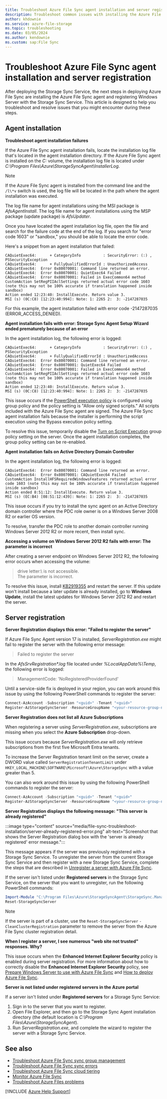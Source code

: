 ```yaml
---
title: Troubleshoot Azure File Sync agent installation and server registration
description: Troubleshoot common issues with installing the Azure File Sync agent and registering Windows Server with the Storage Sync Service. 
author: khdownie
ms.service: azure-file-storage
ms.topic: troubleshooting
ms.date: 03/05/2024
ms.author: kendownie
ms.custom: sap:File Sync
---
```

# Troubleshoot Azure File Sync agent installation and server registration

After deploying the Storage Sync Service, the next steps in deploying Azure File Sync are installing the Azure File Sync agent and registering Windows Server with the Storage Sync Service. This article is designed to help you troubleshoot and resolve issues that you might encounter during these steps.

## Agent installation

<a id="agent-installation-failures"></a>**Troubleshoot agent installation failures**

If the Azure File Sync agent installation fails, locate the installation log file that's located in the agent installation directory. If the Azure File Sync agent is installed on the *C:* volume, the installation log file is located under *C:\Program Files\Azure\StorageSyncAgent\InstallerLog*.

> [!Note]  
> If the Azure File Sync agent is installed from the command line and the `/l\*v` switch is used, the log file will be located in the path where the agent installation was executed.

The log file name for agent installations using the MSI package is *AfsAgentInstall*. The log file name for agent installations using the MSP package (update package) is *AfsUpdater*.

Once you have located the agent installation log file, open the file and search for the failure code at the end of the log. If you search for "error code 1603" or "sandbox," you should be able to locate the error code.

Here's a snippet from an agent installation that failed:

```output
CAQuietExec64:      + CategoryInfo          : SecurityError: (:) , PSSecurityException  
CAQuietExec64:      + FullyQualifiedErrorId : UnauthorizedAccess  
CAQuietExec64:  Error 0x80070001: Command line returned an error.  
CAQuietExec64:  Error 0x80070001: QuietExec64 Failed  
CAQuietExec64:  Error 0x80070001: Failed in ExecCommon64 method  
CustomAction SetRegPIIAclSettings returned actual error code 1603 (note this may not be 100% accurate if translation happened inside sandbox)  
Action ended 12:23:40: InstallExecute. Return value 3.  
MSI (s) (0C:C8) [12:23:40:994]: Note: 1: 2265 2:  3: -2147287035
```

For this example, the agent installation failed with error code -2147287035 (ERROR_ACCESS_DENIED).

<a id="agent-installation-gpo"></a>**Agent installation fails with error: Storage Sync Agent Setup Wizard ended prematurely because of an error**

In the agent installation log, the following error is logged:

```output
CAQuietExec64:      + CategoryInfo          : SecurityError: (:) , PSSecurityException  
CAQuietExec64:      + FullyQualifiedErrorId : UnauthorizedAccess  
CAQuietExec64:  Error 0x80070001: Command line returned an error.  
CAQuietExec64:  Error 0x80070001: QuietExec64 Failed  
CAQuietExec64:  Error 0x80070001: Failed in ExecCommon64 method  
CustomAction SetRegPIIAclSettings returned actual error code 1603 (note this may not be 100% accurate if translation happened inside sandbox)  
Action ended 12:23:40: InstallExecute. Return value 3.  
MSI (s) (0C:C8) [12:23:40:994]: Note: 1: 2265 2:  3: -2147287035 
```

This issue occurs if the [PowerShell execution policy](/powershell/module/microsoft.powershell.core/about/about_execution_policies#use-group-policy-to-manage-execution-policy) is configured using group policy and the policy setting is "Allow only signed scripts." All scripts included with the Azure File Sync agent are signed. The Azure File Sync agent installation fails because the installer is performing the script execution using the Bypass execution policy setting.

To resolve this issue, temporarily disable the [Turn on Script Execution](/powershell/module/microsoft.powershell.core/about/about_execution_policies#use-group-policy-to-manage-execution-policy) group policy setting on the server. Once the agent installation completes, the group policy setting can be re-enabled.

<a id="agent-installation-on-DC"></a>**Agent installation fails on Active Directory Domain Controller**

In the agent installation log, the following error is logged:

```output
CAQuietExec64:  Error 0x80070001: Command line returned an error.
CAQuietExec64:  Error 0x80070001: CAQuietExec64 Failed
CustomAction InstallHFSRequiredWindowsFeatures returned actual error code 1603 (note this may not be 100% accurate if translation happened inside sandbox)
Action ended 8:51:12: InstallExecute. Return value 3.
MSI (s) (EC:B4) [08:51:12:439]: Note: 1: 2265 2:  3: -2147287035
```

This issue occurs if you try to install the sync agent on an Active Directory domain controller where the PDC role owner is on a Windows Server 2008 R2 or earlier OS version.

To resolve, transfer the PDC role to another domain controller running Windows Server 2012 R2 or more recent, then install sync.

<a id="parameter-is-incorrect"></a>**Accessing a volume on Windows Server 2012 R2 fails with error: The parameter is incorrect**

After creating a server endpoint on Windows Server 2012 R2, the following error occurs when accessing the volume:

> drive letter:\ is not accessible.  
> The parameter is incorrect.

To resolve this issue, install [KB2919355](https://support.microsoft.com/help/2919355/windows-rt-8-1-windows-8-1-windows-server-2012-r2-update-april-2014) and restart the server. If this update won't install because a later update is already installed, go to **Windows Update**, install the latest updates for Windows Server 2012 R2 and restart the server.

## Server registration

<a id="server-registration-failed"></a>**Server Registration displays this error: "Failed to register the server"**

If Azure File Sync Agent version 17 is installed, *ServerRegistration.exe* might fail to register the server with the following error message:

> Failed to register the server

In the *AfsSrvRegistration\*.log* file located under *%LocalAppData%\Temp*, the following error is logged:

> ManagementCode: 'NoRegisteredProviderFound'

Until a service-side fix is deployed in your region, you can work around this issue by using the following PowerShell commands to register the server:

```powershell
Connect-AzAccount -Subscription "<guid>" -Tenant "<guid>"
Register-AzStorageSyncServer -ResourceGroupName "<your-resource-group-name>" -StorageSyncServiceName "<your-storage-sync-service-name>"
```

<a id="server-registration-missing-subscriptions"></a>**Server Registration does not list all Azure Subscriptions**

When registering a server using *ServerRegistration.exe*, subscriptions are missing when you select the **Azure Subscription** drop-down.

This issue occurs because *ServerRegistration.exe* will only retrieve subscriptions from the first five Microsoft Entra tenants.

To increase the Server Registration tenant limit on the server, create a DWORD value called `ServerRegistrationTenantLimit` under `HKEY_LOCAL_MACHINE\SOFTWARE\Microsoft\Azure\StorageSync` with a value greater than 5.

You can also work around this issue by using the following PowerShell commands to register the server:

```powershell
Connect-AzAccount -Subscription "<guid>" -Tenant "<guid>"
Register-AzStorageSyncServer -ResourceGroupName "<your-resource-group-name>" -StorageSyncServiceName "<your-storage-sync-service-name>"
```
<a id="server-already-registered"></a>**Server Registration displays the following message: "This server is already registered"**

:::image type="content" source="media/file-sync-troubleshoot-installation/server-already-registered-error.png" alt-text="Screenshot that shows the Server Registration dialog box with the 'server is already registered' error message.":::

This message appears if the server was previously registered with a Storage Sync Service. To unregister the server from the current Storage Sync Service and then register with a new Storage Sync Service, complete the steps that are described in [Unregister a server with Azure File Sync](/azure/storage/file-sync/file-sync-server-registration#unregister-the-server-with-storage-sync-service).

If the server isn't listed under **Registered servers** in the Storage Sync Service, on the server that you want to unregister, run the following PowerShell commands:

```powershell
Import-Module "C:\Program Files\Azure\StorageSyncAgent\StorageSync.Management.ServerCmdlets.dll"
Reset-StorageSyncServer
```

> [!Note]  
> If the server is part of a cluster, use the `Reset-StorageSyncServer` `-CleanClusterRegistration` parameter to remove the server from the Azure File Sync cluster registration detail.

<a id="web-site-not-trusted"></a>**When I register a server, I see numerous "web site not trusted" responses. Why?**

This issue occurs when the **Enhanced Internet Explorer Security** policy is enabled during server registration. For more information about how to correctly disable the **Enhanced Internet Explorer Security** policy, see [Prepare Windows Server to use with Azure File Sync](/azure/storage/file-sync/file-sync-deployment-guide#prepare-windows-server-to-use-with-azure-file-sync) and [How to deploy Azure File Sync](/azure/storage/file-sync/file-sync-deployment-guide).

<a id="server-registration-missing"></a>**Server is not listed under registered servers in the Azure portal**

If a server isn't listed under **Registered servers** for a Storage Sync Service:

1. Sign in to the server that you want to register.
2. Open File Explorer, and then go to the Storage Sync Agent installation directory (the default location is *C:\Program Files\Azure\StorageSyncAgent*).
3. Run *ServerRegistration.exe*, and complete the wizard to register the server with a Storage Sync Service.

## See also

- [Troubleshoot Azure File Sync sync group management](file-sync-troubleshoot-sync-group-management.md)
- [Troubleshoot Azure File Sync sync errors](file-sync-troubleshoot-sync-errors.md)
- [Troubleshoot Azure File Sync cloud tiering](file-sync-troubleshoot-cloud-tiering.md)
- [Monitor Azure File Sync](/azure/storage/file-sync/file-sync-monitoring)
- [Troubleshoot Azure Files problems](../connectivity/files-troubleshoot.md)

[!INCLUDE [Azure Help Support](../../../../includes/azure-help-support.md)]
